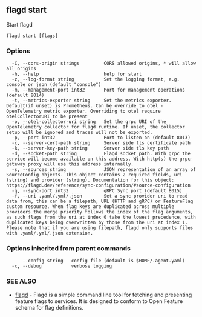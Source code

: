 <!-- markdownlint-disable-file -->
<!-- WARNING: THIS DOC IS AUTO-GENERATED. DO NOT EDIT! -->
## flagd start

Start flagd

```
flagd start [flags]
```

### Options

```
  -C, --cors-origin strings         CORS allowed origins, * will allow all origins
  -h, --help                        help for start
  -z, --log-format string           Set the logging format, e.g. console or json (default "console")
  -m, --management-port int32       Port for management operations (default 8014)
  -t, --metrics-exporter string     Set the metrics exporter. Default(if unset) is Prometheus. Can be override to otel - OpenTelemetry metric exporter. Overriding to otel require otelCollectorURI to be present
  -o, --otel-collector-uri string   Set the grpc URI of the OpenTelemetry collector for flagd runtime. If unset, the collector setup will be ignored and traces will not be exported.
  -p, --port int32                  Port to listen on (default 8013)
  -c, --server-cert-path string     Server side tls certificate path
  -k, --server-key-path string      Server side tls key path
  -d, --socket-path string          Flagd socket path. With grpc the service will become available on this address. With http(s) the grpc-gateway proxy will use this address internally.
  -s, --sources string              JSON representation of an array of SourceConfig objects. This object contains 2 required fields, uri (string) and provider (string). Documentation for this object: https://flagd.dev/reference/sync-configuration/#source-configuration
  -g, --sync-port int32             gRPC Sync port (default 8015)
  -f, --uri .yaml/.yml/.json        Set a sync provider uri to read data from, this can be a filepath, URL (HTTP and gRPC) or FeatureFlag custom resource. When flag keys are duplicated across multiple providers the merge priority follows the index of the flag arguments, as such flags from the uri at index 0 take the lowest precedence, with duplicated keys being overwritten by those from the uri at index 1. Please note that if you are using filepath, flagd only supports files with .yaml/.yml/.json extension.
```

### Options inherited from parent commands

```
      --config string   config file (default is $HOME/.agent.yaml)
  -x, --debug           verbose logging
```

### SEE ALSO

* [flagd](flagd.md)	 - Flagd is a simple command line tool for fetching and presenting feature flags to services. It is designed to conform to Open Feature schema for flag definitions.

